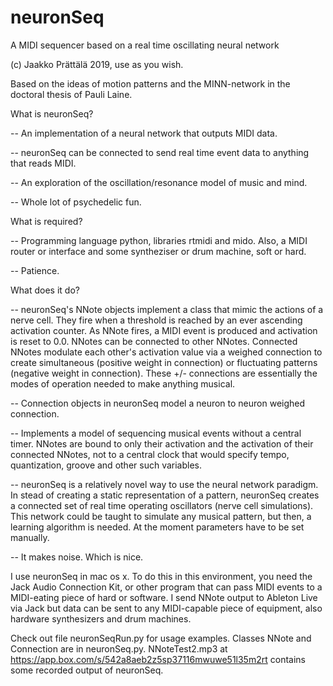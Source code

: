 # neuronSeq
A MIDI sequencer based on a real time oscillating neural network



(c) Jaakko Prättälä 2019, use as you wish.



Based on the ideas of motion patterns and the MINN-network in the doctoral thesis of Pauli Laine.


What is neuronSeq?

-- An implementation of a neural network that outputs MIDI data.

-- neuronSeq can be connected to send real time event data to anything that reads MIDI.

-- An exploration of the oscillation/resonance model of music and mind.

-- Whole lot of psychedelic fun.




What is required?

-- Programming language python, libraries rtmidi and mido.
Also, a MIDI router or interface and some syntheziser or drum machine, soft or hard.

-- Patience.






What does it do?


-- neuronSeq's NNote objects implement a class that mimic the actions of a nerve cell.
   They fire when a threshold is reached by an ever ascending activation counter. As NNote fires,
   a MIDI event is produced and activation is reset to 0.0.
   NNotes can be connected to other NNotes. Connected NNotes modulate each other's activation value
   via a weighed connection to create simultaneous (positive weight in connection)
   or fluctuating patterns (negative weight in connection). These +/- connections
   are essentially the modes of operation needed to make anything musical.

-- Connection objects in neuronSeq model a neuron to neuron weighed connection.

-- Implements a model of sequencing musical events without a central timer. NNotes are bound to only their activation
   and the activation of their connected NNotes, not to a central clock that would specify tempo, quantization, groove
   and other such variables.


-- neuronSeq is a relatively novel way to use the neural network paradigm. In stead of creating a static
   representation of a pattern, neuronSeq creates a connected set of real time operating oscillators
   (nerve cell simulations). This network could be taught to simulate any musical pattern,
   but then, a learning algorithm is needed. At the moment parameters have to be set manually.


-- It makes noise. Which is nice.
   





I use neuronSeq in mac os x. To do this in this environment, you need the Jack Audio Connection Kit,
or other program that can pass MIDI events to a MIDI-eating piece of hard or software.
I send NNote output to Ableton Live via Jack but data can be sent to any MIDI-capable piece of equipment, also
hardware synthesizers and drum machines.



Check out file neuronSeqRun.py for usage examples. Classes NNote and Connection are in neuronSeq.py.
NNoteTest2.mp3 at https://app.box.com/s/542a8aeb2z5sp37116mwuwe51l35m2rt contains some recorded output of
neuronSeq.